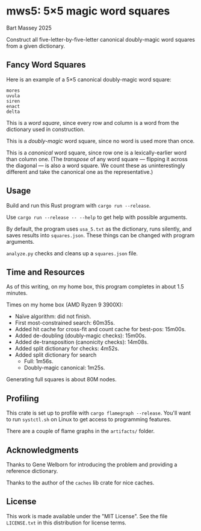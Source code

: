 # mws5: 5×5 magic word squares
Bart Massey 2025

Construct all five-letter-by-five-letter canonical
doubly-magic word squares from a given dictionary.

## Fancy Word Squares

Here is an example of a 5×5 canonical doubly-magic word
square:

    mores
    uvula
    siren
    enact
    delta

This is a *word square*, since every row and column is a word
from the dictionary used in construction.

This is a *doubly-magic* word square, since no word is used
more than once.

This is a *canonical* word square, since row one is a
lexically-earlier word than column one. (The *transpose* of
any word square — flipping it across the diagonal — is also
a word square. We count these as uninterestingly different
and take the canonical one as the representative.)

## Usage

Build and run this Rust program with `cargo run --release`.

Use `cargo run --release -- --help` to get help with
possible arguments.

By default, the program uses `usa_5.txt` as the dictionary,
runs silently, and saves results into `squares.json`. These
things can be changed with program arguments.

`analyze.py` checks and cleans up a `squares.json` file.

## Time and Resources

As of this writing, on my home box, this program completes
in about 1.5 minutes.

Times on my home box (AMD Ryzen 9 3900X):

* Naïve algorithm: did not finish.
* First most-constrained search: 60m35s.
* Added hit cache for cross-fit and count cache for
  best-pos: 15m00s.
* Added de-doubling (doubly-magic checks): 15m00s.
* Added de-transposition (canonicity checks): 14m08s.
* Added split dictionary for checks: 4m52s.
* Added split dictionary for search
  * Full: 1m56s.
  * Doubly-magic canonical: 1m25s.

Generating full squares is about 80M nodes.

## Profiling

This crate is set up to profile with `cargo flamegraph
--release`. You'll want to run `systctl.sh` on Linux to get
access to programming features.

There are a couple of flame graphs in the `artifacts/`
folder.

## Acknowledgments

Thanks to Gene Welborn for introducing the problem and
providing a reference dictionary.

Thanks to the author of the `caches` lib crate for nice
caches.

## License

This work is made available under the "MIT License". See the
file `LICENSE.txt` in this distribution for license terms.
